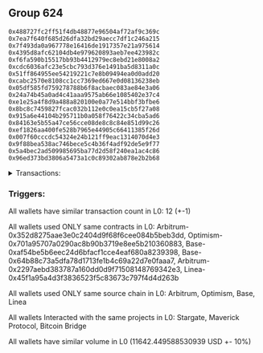 ## Group 624

```0xb3cee446af92071f187411e58a629bb33f46e6ba
0x488727fc2ff51f4db48877e96504af72af9c369c
0x7ea7f640f685d26dfa32bd29aecc7df1c246a215
0x7f493da0a967778e16416de1917357e21a975614
0x4395d8afc62104db4e979620893aeb7ee423982c
0xf6fa590b15517bb93b4412979ec8ebd21e8008a2
0xcdc6036afc23e5cbc793d376e1491ba5d8311a0c
0x51ff864955ee54219221c7e8b09494ea0d0add20
0xcabc2570e8108cc1cc7369ed667e0d08136238eb
0x05df585fd759278788b6f8acbaec083ae84e3a06
0x24a74b45a0ad4c41aaa9575ab66e1085402e37c4
0xe1e25a4f8d9a488a820100e0a77e514bbf3bfbe6
0x8bc8c7459827fcac032b112e0c0ea15cb5f27a08
0x915a6e44104b295711b0a058f76422c34cba5ad6
0x84163e5b55a47ce56cce08de8c8c84e851d99c26
0xef1826aa400fe528b7965e44905c66411385f26d
0x007f60cccdc54324e24b121ff9eac1314070d4e3
0x9f88bea538ac746bece5c4b36f4adf92de5e9f77
0x5a4bec2ad509985695ba77d2d58f240ea1ac4c86
0x96ed373bd3806a5473a1c0c89302ab878e2b2b68
```
<details>
<summary>Transactions:</summary>

Hashes: 

Wallet: 0xb3cee446af92071f187411e58a629bb33f46e6ba

       Hash: 0x7cf6aa392fc1f1ec98d07290324340e03882b8c7e4db4790d40e9d3e403f20df
         - source chain: Arbitrum
         - destination chain: Optimism
         - project: Stargate
         - contract: 0x352d8275aae3e0c2404d9f68f6cee084b5beb3dd
         - value USD: 2908.715525321
       Hash: 0xcee9d42af993541bf2b896cf609ba409a96eda8f477f0fd8dfd5af1d29caa678
         - source chain: Arbitrum
         - destination chain: Optimism
         - project: Stargate
         - contract: 0x352d8275aae3e0c2404d9f68f6cee084b5beb3dd
         - value USD: 3.7726688
       Hash: 0xa487caaa4571bdf1410fbe1b93d04c7931c7fc32ec0b9c8bf1712584624cdae9
         - source chain: Optimism
         - destination chain: Arbitrum
         - project: Stargate
         - contract: 0x701a95707a0290ac8b90b3719e8ee5b210360883
         - value USD: 2906.970297192
       Hash: 0xa3dbaf1119275a2b5acc1fbec4ec59381adc019f69cc72d69737a31776896846
         - source chain: Base
         - destination chain: Linea
         - project: Stargate
         - contract: 0xaf54be5b6eec24d6bfacf1cce4eaf680a8239398
         - value USD: 3.158415574
       Hash: 0x49ec474a0c7e22a3b1f34e335ab662c2ffdd62c46c00ec33a03bbf844179fd67
         - source chain: Base
         - destination chain: zkSync Era Mainnet
         - project: Maverick Protocol
         - contract: 0x64b88c73a5dfa78d1713fe1b4c69a22d7e0faaa7
       Hash: 0x24be149a3dd7df9d69dd59ae434d3dd3ccaeb6052c5341afae75988433d7a507
         - source chain: Arbitrum
         - destination chain: Base
         - project: Stargate
         - contract: 0x352d8275aae3e0c2404d9f68f6cee084b5beb3dd
         - value USD: 6.285996541
       Hash: 0x1da5ee131f62615c44effe83aab2178c7f3acbfcad7a373b96fe35cfa3238080
         - source chain: Arbitrum
         - destination chain: Avalanche
         - project: Bitcoin Bridge
         - contract: 0x2297aebd383787a160dd0d9f71508148769342e3
         - value USD: 0.08135237994
       Hash: 0xffcf05d2c3802ba0dbd75b9373c8bedd78d0993609e3c6541884574e790c67b0
         - source chain: Base
         - destination chain: Arbitrum
         - project: Stargate
         - contract: 0xaf54be5b6eec24d6bfacf1cce4eaf680a8239398
         - value USD: 9.414036069
       Hash: 0xe9653e0a8eeb0607f2dac880bf822a3b5e9acfb896754835269a344cd7c97a03
         - source chain: Arbitrum
         - destination chain: Base
         - project: Stargate
         - contract: 0x352d8275aae3e0c2404d9f68f6cee084b5beb3dd
         - value USD: 2891.264809087
       Hash: 0x915f8aa59d99ef94d4c1119a5cedb6a033418a12c3192e91cf0b16c90e253d71
         - source chain: Arbitrum
         - destination chain: Linea
         - project: Stargate
         - contract: 0x352d8275aae3e0c2404d9f68f6cee084b5beb3dd
         - value USD: 3.876953624
       Hash: 0xfe5a14af431cc35d745a9a96728a91f64fb49552609112ee259610e86f222d8a
         - source chain: Base
         - destination chain: Arbitrum
         - project: Stargate
         - contract: 0xaf54be5b6eec24d6bfacf1cce4eaf680a8239398
         - value USD: 2902.635553328
       Hash: 0x251ce6208029ff6227c507d96ce4701fa7c008fa9baab9cf71931ab6a17a37e3
         - source chain: Linea
         - destination chain: Base
         - project: Stargate
         - contract: 0x45f1a95a4d3f3836523f5c83673c797f4d4d263b
         - value USD: 6.273980615
Wallet: 0x488727fc2ff51f4db48877e96504af72af9c369c

       Hash:0x74552db43cf76b478098f28d416d71b8c9279a16430a014f96818cd069688239
         - source chain: Arbitrum
         - destination chain: Optimism
         - project: Stargate
         - contract: 0x352d8275aae3e0c2404d9f68f6cee084b5beb3dd
         - value USD: 2901.927361605
       Hash:0xe239870458ce05ff036f19274737425917827ab2b1c9b46a4dc68a5321dc5403
         - source chain: Arbitrum
         - destination chain: Optimism
         - project: Stargate
         - contract: 0x352d8275aae3e0c2404d9f68f6cee084b5beb3dd
         - value USD: 3.772668769
       Hash:0x454ad5feadd90b3ec24e79bc3bfaf362f8a5989bfb80c77ff63fa781a0a4831d
         - source chain: Optimism
         - destination chain: Arbitrum
         - project: Stargate
         - contract: 0x701a95707a0290ac8b90b3719e8ee5b210360883
         - value USD: 2900.186206289
       Hash:0xf7afe1af6922772f7ecd25e76661bdabca28522d0542fcd0ff35f345a101574e
         - source chain: Base
         - destination chain: zkSync Era Mainnet
         - project: Maverick Protocol
         - contract: 0x64b88c73a5dfa78d1713fe1b4c69a22d7e0faaa7
       Hash:0x478453abb799b1bc995b4c6a5ee7668b37cb24ae31c3a481b2a19a602c09219c
         - source chain: Base
         - destination chain: Linea
         - project: Stargate
         - contract: 0xaf54be5b6eec24d6bfacf1cce4eaf680a8239398
         - value USD: 3.158415574
       Hash:0x118bf89c66ce8a13be27c21001abb592c31f917457a8df98af6acb177dc30449
         - source chain: Arbitrum
         - destination chain: Base
         - project: Stargate
         - contract: 0x352d8275aae3e0c2404d9f68f6cee084b5beb3dd
         - value USD: 6.286276806
       Hash:0x4a416f4bed9d13dff08a0fbf4519a45a07891cf6547532dd80af8befb6bfb2d7
         - source chain: Arbitrum
         - destination chain: Avalanche
         - project: Bitcoin Bridge
         - contract: 0x2297aebd383787a160dd0d9f71508148769342e3
         - value USD: 0.08135237994
       Hash:0xe73fb4a9372d2a700962d6eb5295830fd6a60378182e8aff19703fbd46027bdb
         - source chain: Base
         - destination chain: Arbitrum
         - project: Stargate
         - contract: 0xaf54be5b6eec24d6bfacf1cce4eaf680a8239398
         - value USD: 9.414322254
       Hash:0x72a74a834c0848ec6a96d4a1d8ce95dd17f6e5d175bdd68f7c2e86ebdfb77a05
         - source chain: Arbitrum
         - destination chain: Base
         - project: Stargate
         - contract: 0x352d8275aae3e0c2404d9f68f6cee084b5beb3dd
         - value USD: 2857.146133156
       Hash:0xdcb2bdba7ab2fdf4614fe8107758edab5676d90eb3706724e437f8e260df8092
         - source chain: Arbitrum
         - destination chain: Linea
         - project: Stargate
         - contract: 0x352d8275aae3e0c2404d9f68f6cee084b5beb3dd
         - value USD: 3.876953624
       Hash:0xf184aeb7d77cc823aaa6b9295cd84a997f8fdfee677d165a743f0def3d1cf86d
         - source chain: Base
         - destination chain: Arbitrum
         - project: Stargate
         - contract: 0xaf54be5b6eec24d6bfacf1cce4eaf680a8239398
         - value USD: 2868.668873715
       Hash:0xa8ec58484ee5ef1e6858353636537313b6df4926057091e60f76e7d8dd1dc0f1
         - source chain: Linea
         - destination chain: Base
         - project: Stargate
         - contract: 0x45f1a95a4d3f3836523f5c83673c797f4d4d263b
         - value USD: 6.273980615
Wallet: 0x7ea7f640f685d26dfa32bd29aecc7df1c246a215

       Hash:0x806d8a1276cca794a7643e755893a71a750de5bd6b20df2251bb038ada42e723
         - source chain: Arbitrum
         - destination chain: Optimism
         - project: Stargate
         - contract: 0x352d8275aae3e0c2404d9f68f6cee084b5beb3dd
         - value USD: 2908.715525321
       Hash:0x6ee5825ccb7bf06a541f972ac98ba332c0a006ead23b656b722537913b8ee977
         - source chain: Arbitrum
         - destination chain: Optimism
         - project: Stargate
         - contract: 0x352d8275aae3e0c2404d9f68f6cee084b5beb3dd
         - value USD: 3.772668738
       Hash:0xc75d9f7cc02b0ef27d39ff68f21a3d15d5c46552dc5b7724a9985c01da5d6b6c
         - source chain: Optimism
         - destination chain: Arbitrum
         - project: Stargate
         - contract: 0x701a95707a0290ac8b90b3719e8ee5b210360883
         - value USD: 2906.970297192
       Hash:0x16463abf619f7cd04a421dd8db4c8138dc0e36fae2ce7b110e2bc6feb5b5cf76
         - source chain: Base
         - destination chain: Linea
         - project: Stargate
         - contract: 0xaf54be5b6eec24d6bfacf1cce4eaf680a8239398
         - value USD: 3.158415574
       Hash:0xc73a096ce95cd277bc259e8858bc0ea06876f1c1e96eb7e0ebf54dab1763178e
         - source chain: Base
         - destination chain: zkSync Era Mainnet
         - project: Maverick Protocol
         - contract: 0x64b88c73a5dfa78d1713fe1b4c69a22d7e0faaa7
       Hash:0x4bd8a7e9d88f4874851fa977bbe5bc7d9f133073c8195fbec2e095026e03f184
         - source chain: Arbitrum
         - destination chain: Base
         - project: Stargate
         - contract: 0x352d8275aae3e0c2404d9f68f6cee084b5beb3dd
         - value USD: 6.286137674
       Hash:0xb092b17acd6e0f3e7a2b4bc482f881484191585f15c0051553f5ea8f40abcdbd
         - source chain: Arbitrum
         - destination chain: Avalanche
         - project: Bitcoin Bridge
         - contract: 0x2297aebd383787a160dd0d9f71508148769342e3
         - value USD: 0.08135237994
       Hash:0x677bb8a08dc6583037497f227d0bd80712bb7d8ad4e493a4c24c49a4f7f6798d
         - source chain: Base
         - destination chain: Arbitrum
         - project: Stargate
         - contract: 0xaf54be5b6eec24d6bfacf1cce4eaf680a8239398
         - value USD: 9.414113119
       Hash:0x0bc59a91a143f19d6ad7b75303771af99b7d3b4749dc925ba79df4410e2183a0
         - source chain: Arbitrum
         - destination chain: Base
         - project: Stargate
         - contract: 0x352d8275aae3e0c2404d9f68f6cee084b5beb3dd
         - value USD: 2887.359390529
       Hash:0xc125f304ae620015f5e7c9bd4559979854cf7bc0b58e64e4f3a951350338ece2
         - source chain: Arbitrum
         - destination chain: Linea
         - project: Stargate
         - contract: 0x352d8275aae3e0c2404d9f68f6cee084b5beb3dd
         - value USD: 3.876953624
       Hash:0xc2d59267c7db1f8f781cc51df238ca850df3d2d901a71e6930aefc92515b5e8e
         - source chain: Base
         - destination chain: Arbitrum
         - project: Stargate
         - contract: 0xaf54be5b6eec24d6bfacf1cce4eaf680a8239398
         - value USD: 2898.861167098
       Hash:0x9ff8951fbd3f7e9b29f26f1c73b2d6f1e3f34aad085655e48d3d516fd642ad39
         - source chain: Linea
         - destination chain: Base
         - project: Stargate
         - contract: 0x45f1a95a4d3f3836523f5c83673c797f4d4d263b
         - value USD: 6.273980615
Wallet: 0x7f493da0a967778e16416de1917357e21a975614

       Hash:0x0e63f60a3c58f37b75b93466202524c3795e740ccdf3ddc52744880585b1fbdb
         - source chain: Arbitrum
         - destination chain: Optimism
         - project: Stargate
         - contract: 0x352d8275aae3e0c2404d9f68f6cee084b5beb3dd
         - value USD: 2905.226116758
       Hash:0x79cc7ad22f76ea67c7a397daca505e17397da7efb2e7c4662b4de35e5aec87ef
         - source chain: Arbitrum
         - destination chain: Optimism
         - project: Stargate
         - contract: 0x352d8275aae3e0c2404d9f68f6cee084b5beb3dd
         - value USD: 3.772520392
       Hash:0xcb48427fda78901849cead6374faf9851e9ba8ea92dd4832e4e1cd8274d55e7b
         - source chain: Optimism
         - destination chain: Arbitrum
         - project: Stargate
         - contract: 0x701a95707a0290ac8b90b3719e8ee5b210360883
         - value USD: 2903.482982019
       Hash:0x8f8171291b0b33bfda832614b4ee7dfbe7cfb79d6f85617392c4b5326e3afcb6
         - source chain: Base
         - destination chain: Linea
         - project: Stargate
         - contract: 0xaf54be5b6eec24d6bfacf1cce4eaf680a8239398
         - value USD: 3.158415574
       Hash:0xfcb5af37f43a11fbaa8e7ca2dda6595d4bd136acc89a315032e2949bf229bcef
         - source chain: Base
         - destination chain: zkSync Era Mainnet
         - project: Maverick Protocol
         - contract: 0x64b88c73a5dfa78d1713fe1b4c69a22d7e0faaa7
       Hash:0x0c3ba7d389cef6e064e1bcb01c2d48b9636f9d28063c05a7f3087705985e2694
         - source chain: Arbitrum
         - destination chain: Base
         - project: Stargate
         - contract: 0x352d8275aae3e0c2404d9f68f6cee084b5beb3dd
         - value USD: 6.294124241
       Hash:0xe2763301da9b8798a2e22d40c8f8e9b1894dba2ee7f7a4b808b6b0e6f4fe6fa4
         - source chain: Arbitrum
         - destination chain: Avalanche
         - project: Bitcoin Bridge
         - contract: 0x2297aebd383787a160dd0d9f71508148769342e3
         - value USD: 0.08135237994
       Hash:0x3fbc2932c4ec146cc3741de1a4c41a39a075b85012cfde28020849ddd101fded
         - source chain: Base
         - destination chain: Arbitrum
         - project: Stargate
         - contract: 0xaf54be5b6eec24d6bfacf1cce4eaf680a8239398
         - value USD: 9.422206336
       Hash:0x6d1dd271fda6905107e231d2d9441fd018f334101fe7135306a556bc49ff00db
         - source chain: Arbitrum
         - destination chain: Base
         - project: Stargate
         - contract: 0x352d8275aae3e0c2404d9f68f6cee084b5beb3dd
         - value USD: 2863.357495686
       Hash:0xac86725432520b86de4b5a0390168a6f3228410a1f4f7b67b23df308b37aa5e2
         - source chain: Arbitrum
         - destination chain: Linea
         - project: Stargate
         - contract: 0x352d8275aae3e0c2404d9f68f6cee084b5beb3dd
         - value USD: 3.876953624
       Hash:0x91a8a5a61a32e6a58ecdfbacf49c6e4b3fd100c4842b44a68f1330810c4bc726
         - source chain: Base
         - destination chain: Arbitrum
         - project: Stargate
         - contract: 0xaf54be5b6eec24d6bfacf1cce4eaf680a8239398
         - value USD: 2874.750011975
       Hash:0x4ef725c75689201b02a7f7852981809d20702e610d0b9ce6f6342a077f90b453
         - source chain: Linea
         - destination chain: Base
         - project: Stargate
         - contract: 0x45f1a95a4d3f3836523f5c83673c797f4d4d263b
         - value USD: 6.273980615
Wallet: 0x4395d8afc62104db4e979620893aeb7ee423982c

       Hash:0x27d6c59ca58b03e1e85e998e8a54fad36aa5ab760f0ada91a244c91eb74e8a87
         - source chain: Arbitrum
         - destination chain: Optimism
         - project: Stargate
         - contract: 0x352d8275aae3e0c2404d9f68f6cee084b5beb3dd
         - value USD: 2905.226116758
       Hash:0x0219c64ff2db24f811f000ee98151f2675453a0faefade03c3e60241d9962c1d
         - source chain: Arbitrum
         - destination chain: Optimism
         - project: Stargate
         - contract: 0x352d8275aae3e0c2404d9f68f6cee084b5beb3dd
         - value USD: 3.772520361
       Hash:0x8de6ef516ad38827af2d85f3b87ab54c9ff2463e7dad531d8f470366d5e6e2de
         - source chain: Optimism
         - destination chain: Arbitrum
         - project: Stargate
         - contract: 0x701a95707a0290ac8b90b3719e8ee5b210360883
         - value USD: 2903.482982019
       Hash:0xc1fd5bf72f72a7455a4e1831733930a101ee138ed772eb43184712f95ef9af7f
         - source chain: Base
         - destination chain: Linea
         - project: Stargate
         - contract: 0xaf54be5b6eec24d6bfacf1cce4eaf680a8239398
         - value USD: 3.158415574
       Hash:0x1199c1d5094bfb6e257a975af8a564569226195f92aed521aa8b06b499d32d8c
         - source chain: Base
         - destination chain: zkSync Era Mainnet
         - project: Maverick Protocol
         - contract: 0x64b88c73a5dfa78d1713fe1b4c69a22d7e0faaa7
       Hash:0x92ce27e41811d4b44017d6ba37d1f1f62e62338a251bb2b26db469091b682b87
         - source chain: Arbitrum
         - destination chain: Base
         - project: Stargate
         - contract: 0x352d8275aae3e0c2404d9f68f6cee084b5beb3dd
         - value USD: 6.285855407
       Hash:0x36556f775bd208214ef979083f6004a784de4eec6103b09e223a38ddf2952026
         - source chain: Arbitrum
         - destination chain: Avalanche
         - project: Bitcoin Bridge
         - contract: 0x2297aebd383787a160dd0d9f71508148769342e3
         - value USD: 0.08135237994
       Hash:0x9b8e2ad592c8940ee25ba61e2e4418545d8075c422dcc688ee81c007b3e7cd39
         - source chain: Base
         - destination chain: Arbitrum
         - project: Stargate
         - contract: 0xaf54be5b6eec24d6bfacf1cce4eaf680a8239398
         - value USD: 9.413824933
       Hash:0x5581a2a7104bd74a0a5b32d0d29ee37de0b2ee3c3a7a8e5ec1f749b50ff351f5
         - source chain: Arbitrum
         - destination chain: Base
         - project: Stargate
         - contract: 0x352d8275aae3e0c2404d9f68f6cee084b5beb3dd
         - value USD: 2894.064264056
       Hash:0x8e80be6e96d251b8bcdc539469ca45fb33559fb69967892f6742dae47bdbeb82
         - source chain: Arbitrum
         - destination chain: Linea
         - project: Stargate
         - contract: 0x352d8275aae3e0c2404d9f68f6cee084b5beb3dd
         - value USD: 3.876953624
       Hash:0x3d39997af900b5c8fc628cccb756bfd52644aa1d62dac44a21654e7557b3cf09
         - source chain: Base
         - destination chain: Arbitrum
         - project: Stargate
         - contract: 0xaf54be5b6eec24d6bfacf1cce4eaf680a8239398
         - value USD: 2905.561727
       Hash:0x489dbedbcf54e63b2221b832b511bf8df9dd86fb1f621357e0aa5a9fa254ce31
         - source chain: Linea
         - destination chain: Ethereum
         - project: Stargate
         - contract: 0x45f1a95a4d3f3836523f5c83673c797f4d4d263b
         - value USD: 6.273980615
Wallet: 0xf6fa590b15517bb93b4412979ec8ebd21e8008a2

       Hash:0xc1cf2ad14eab937c9c2e46bddae95506993db681a9f24778e15950e61255ef7c
         - source chain: Arbitrum
         - destination chain: Optimism
         - project: Stargate
         - contract: 0x352d8275aae3e0c2404d9f68f6cee084b5beb3dd
         - value USD: 2898.446095668
       Hash:0x96ce78641a0754ea6316397ad65856c33d5dd2259fc90c86b6a1deaf96090417
         - source chain: Arbitrum
         - destination chain: Optimism
         - project: Stargate
         - contract: 0x352d8275aae3e0c2404d9f68f6cee084b5beb3dd
         - value USD: 3.771343256
       Hash:0x3473488f1f8356c6c8c85dfac8aa06d5caf5caa9443bcb7ecc846c6ff09646fa
         - source chain: Optimism
         - destination chain: Arbitrum
         - project: Stargate
         - contract: 0x701a95707a0290ac8b90b3719e8ee5b210360883
         - value USD: 2896.707028743
       Hash:0x74cc1add64c2b97ae74407eb6382db7c959012926e03bd8ebc8a6e79f760fee0
         - source chain: Base
         - destination chain: Linea
         - project: Stargate
         - contract: 0xaf54be5b6eec24d6bfacf1cce4eaf680a8239398
         - value USD: 3.158415574
       Hash:0xd8b40b0f1c6ee71d14f401370632c2b7493b8328a24619d88bfe2d6e6f794576
         - source chain: Base
         - destination chain: zkSync Era Mainnet
         - project: Maverick Protocol
         - contract: 0x64b88c73a5dfa78d1713fe1b4c69a22d7e0faaa7
       Hash:0x1f050a9e3f24f8b18e4807b5bc26a7007f60e5604e488531e91c86e3bf5f3f3c
         - source chain: Arbitrum
         - destination chain: Base
         - project: Stargate
         - contract: 0x352d8275aae3e0c2404d9f68f6cee084b5beb3dd
         - value USD: 9.411526761
       Hash:0x85331ed70f49673fdab9920f2412d51034c527577b024a0a68e97715c9a3ba29
         - source chain: Arbitrum
         - destination chain: Avalanche
         - project: Bitcoin Bridge
         - contract: 0x2297aebd383787a160dd0d9f71508148769342e3
         - value USD: 0.08135237994
       Hash:0xa394b4b683f7de28fa56655f49581ff3b24f27e7b7967fa258af72ac2b0a6255
         - source chain: Base
         - destination chain: Arbitrum
         - project: Stargate
         - contract: 0xaf54be5b6eec24d6bfacf1cce4eaf680a8239398
         - value USD: 12.531116267
       Hash:0x81c069a39b1bcd69bd8d2e8fb134d90ff7bb58b1258f4395ee3b0085ad0de247
         - source chain: Arbitrum
         - destination chain: Base
         - project: Stargate
         - contract: 0x352d8275aae3e0c2404d9f68f6cee084b5beb3dd
         - value USD: 2867.231171971
       Hash:0x65086db9dd4bb42ae867a1baab750af6e1364d305b5f14ab614051ff023b83cf
         - source chain: Arbitrum
         - destination chain: Linea
         - project: Stargate
         - contract: 0x352d8275aae3e0c2404d9f68f6cee084b5beb3dd
         - value USD: 3.876953624
       Hash:0xcfaf7b899ec6ad0fbf39ae4bf3cd7ed9b8e798893b34d16a6ea9d7defea84f20
         - source chain: Base
         - destination chain: Arbitrum
         - project: Stargate
         - contract: 0xaf54be5b6eec24d6bfacf1cce4eaf680a8239398
         - value USD: 2878.673292786
       Hash:0xdecdfe849e83b776f4f526cad2e98b408302d74fc3c38054261851dd0f872128
         - source chain: Linea
         - destination chain: Base
         - project: Stargate
         - contract: 0x45f1a95a4d3f3836523f5c83673c797f4d4d263b
         - value USD: 6.31009519
Wallet: 0xcdc6036afc23e5cbc793d376e1491ba5d8311a0c

       Hash:0x95ef16c6ce346cbc4c5d6a9a850062d885ca294e590aded4d0868e9b81982900
         - source chain: Arbitrum
         - destination chain: Optimism
         - project: Stargate
         - contract: 0x352d8275aae3e0c2404d9f68f6cee084b5beb3dd
         - value USD: 2905.226116758
       Hash:0x908d0961c1d1001eb2a230869381258d4c34b1c865031f3591437fb579c3a418
         - source chain: Arbitrum
         - destination chain: Optimism
         - project: Stargate
         - contract: 0x352d8275aae3e0c2404d9f68f6cee084b5beb3dd
         - value USD: 3.771343194
       Hash:0x4e9442122e4c3409a95e148d861cdbfc391d7939e763899d0ca3460f296659f3
         - source chain: Optimism
         - destination chain: Arbitrum
         - project: Stargate
         - contract: 0x701a95707a0290ac8b90b3719e8ee5b210360883
         - value USD: 2903.482982019
       Hash:0xb4cafb300a7b522599d44b8d4a133923f7b16f0124dfad1fd94005cd13b2e9c0
         - source chain: Base
         - destination chain: Linea
         - project: Stargate
         - contract: 0xaf54be5b6eec24d6bfacf1cce4eaf680a8239398
         - value USD: 3.158415574
       Hash:0x1f9f5f414d8373166190dc5a889687847672a942f7f4ebdc70f72c394a934428
         - source chain: Base
         - destination chain: zkSync Era Mainnet
         - project: Maverick Protocol
         - contract: 0x64b88c73a5dfa78d1713fe1b4c69a22d7e0faaa7
       Hash:0x744cc6dee61fa688d075f704579d8f65ce3b79b6168c2b5758b14e8e44ef4004
         - source chain: Arbitrum
         - destination chain: Base
         - project: Stargate
         - contract: 0x352d8275aae3e0c2404d9f68f6cee084b5beb3dd
         - value USD: 9.411241491
       Hash:0xa94c6054f0a3ffffc10c82d422daa213672bff68efdb63f404ea2041c04f2614
         - source chain: Arbitrum
         - destination chain: Avalanche
         - project: Bitcoin Bridge
         - contract: 0x2297aebd383787a160dd0d9f71508148769342e3
         - value USD: 0.08135237994
       Hash:0x85b22bbba818539a4e1a33928ac98a093ada361a7375c0ebf34558f88f4eb904
         - source chain: Base
         - destination chain: Arbitrum
         - project: Stargate
         - contract: 0xaf54be5b6eec24d6bfacf1cce4eaf680a8239398
         - value USD: 12.531459488
       Hash:0xa41ee654100241636d0e9f330f1b8310a45c29a3d24aaf38547854e211cc027f
         - source chain: Arbitrum
         - destination chain: Base
         - project: Stargate
         - contract: 0x352d8275aae3e0c2404d9f68f6cee084b5beb3dd
         - value USD: 2902.962981415
       Hash:0x92a3153072fad22ef3141947a663aeb366d0413ba97ceacfd5e06708e5710f42
         - source chain: Arbitrum
         - destination chain: Linea
         - project: Stargate
         - contract: 0x352d8275aae3e0c2404d9f68f6cee084b5beb3dd
         - value USD: 3.876953624
       Hash:0xb77e7c107ab76d2e80aaddd31b472ec01d6a13a41d4a008ac0da3573d294c8e0
         - source chain: Base
         - destination chain: Arbitrum
         - project: Stargate
         - contract: 0xaf54be5b6eec24d6bfacf1cce4eaf680a8239398
         - value USD: 2914.374519845
       Hash:0x6243ac7384faf5f861023e754b022c1c5159abbc5b5511aec4af114ced00b84f
         - source chain: Linea
         - destination chain: Base
         - project: Stargate
         - contract: 0x45f1a95a4d3f3836523f5c83673c797f4d4d263b
         - value USD: 6.31009519
Wallet: 0x51ff864955ee54219221c7e8b09494ea0d0add20

       Hash:0xb41092997a21cf9799095d559b9a7b2f2f9c02a2958b1a9eaa907bfcf0530da1
         - source chain: Arbitrum
         - destination chain: Optimism
         - project: Stargate
         - contract: 0x352d8275aae3e0c2404d9f68f6cee084b5beb3dd
         - value USD: 2905.226116758
       Hash:0xe69b35cc10bb62493ce9a42a896b0e8bcfa07e7e122397191858962998e6a85c
         - source chain: Arbitrum
         - destination chain: Optimism
         - project: Stargate
         - contract: 0x352d8275aae3e0c2404d9f68f6cee084b5beb3dd
         - value USD: 3.771343225
       Hash:0x7733f8ed2de24a81a35a480aa44ffcee509afef595d5d69c5a696db544273144
         - source chain: Optimism
         - destination chain: Arbitrum
         - project: Stargate
         - contract: 0x701a95707a0290ac8b90b3719e8ee5b210360883
         - value USD: 2903.482982019
       Hash:0xb6595ddd833d83f1a0eb604fb21f3a86790e3142bcb828089e928d7184360824
         - source chain: Base
         - destination chain: Linea
         - project: Stargate
         - contract: 0xaf54be5b6eec24d6bfacf1cce4eaf680a8239398
         - value USD: 3.158415574
       Hash:0x16ec3be0d14117b1d008fb940b87116f37e95ea9c12b0a728ee8bd2eae0a0ed1
         - source chain: Base
         - destination chain: zkSync Era Mainnet
         - project: Maverick Protocol
         - contract: 0x64b88c73a5dfa78d1713fe1b4c69a22d7e0faaa7
       Hash:0x9d3037f420e025f92a2476cc3c4993c5cbe27c9f6bebcdc13791de68b9bb7f59
         - source chain: Arbitrum
         - destination chain: Base
         - project: Stargate
         - contract: 0x352d8275aae3e0c2404d9f68f6cee084b5beb3dd
         - value USD: 9.411317563
       Hash:0xbbbd085ded6c4105dc14c9d781e111966d6395578541c1aa61dd868b6545e33e
         - source chain: Arbitrum
         - destination chain: Avalanche
         - project: Bitcoin Bridge
         - contract: 0x2297aebd383787a160dd0d9f71508148769342e3
         - value USD: 0.08135237994
       Hash:0x110186e1bda3fd793a3dcbc9c0d3b4364664a0cad857f01506f54e1ee1524bd7
         - source chain: Base
         - destination chain: Arbitrum
         - project: Stargate
         - contract: 0xaf54be5b6eec24d6bfacf1cce4eaf680a8239398
         - value USD: 12.531605582
       Hash:0x487810d123df4774550959e0920dc397796fe4aa455a9beab42bb087f5d17256
         - source chain: Arbitrum
         - destination chain: Base
         - project: Stargate
         - contract: 0x352d8275aae3e0c2404d9f68f6cee084b5beb3dd
         - value USD: 2897.408333601
       Hash:0x639c38c07772ed42a58343ecb29da8cc015e307bfce08f1a7c6ace2b1dd81c6c
         - source chain: Arbitrum
         - destination chain: Linea
         - project: Stargate
         - contract: 0x352d8275aae3e0c2404d9f68f6cee084b5beb3dd
         - value USD: 3.876953624
       Hash:0x4d88625cdc45e75847841194625492ca18f0d764d6764bf136a3fece48f17357
         - source chain: Base
         - destination chain: Arbitrum
         - project: Stargate
         - contract: 0xaf54be5b6eec24d6bfacf1cce4eaf680a8239398
         - value USD: 2908.823409529
       Hash:0xa440c155ab2d795b08253432df0e9b02dc471168ef41a093e6af733b1bbcaac4
         - source chain: Linea
         - destination chain: Base
         - project: Stargate
         - contract: 0x45f1a95a4d3f3836523f5c83673c797f4d4d263b
         - value USD: 6.31009519
Wallet: 0xcabc2570e8108cc1cc7369ed667e0d08136238eb

       Hash:0xe7eaa5023bcbca5d626a9af7ffcf115bad96485fbc74bcba5e252175eb39c32b
         - source chain: Arbitrum
         - destination chain: Optimism
         - project: Stargate
         - contract: 0x352d8275aae3e0c2404d9f68f6cee084b5beb3dd
         - value USD: 2901.740893975
       Hash:0xdca2d69b2f210f493b059495de994456d2acd5dbc047e257c075f220c9c3d388
         - source chain: Arbitrum
         - destination chain: Optimism
         - project: Stargate
         - contract: 0x352d8275aae3e0c2404d9f68f6cee084b5beb3dd
         - value USD: 3.771218728
       Hash:0x5af730ad051123587ec3f653dc1f0e25608fd66496d6583620205a9f52824de3
         - source chain: Optimism
         - destination chain: Arbitrum
         - project: Stargate
         - contract: 0x701a95707a0290ac8b90b3719e8ee5b210360883
         - value USD: 2899.999850626
       Hash:0xf5961283a5fa94d906ba5cd4fa1c377aa61516911472917bbe6fc4899395e506
         - source chain: Base
         - destination chain: Linea
         - project: Stargate
         - contract: 0xaf54be5b6eec24d6bfacf1cce4eaf680a8239398
         - value USD: 3.158415574
       Hash:0x33eb5d29858c414484448f737bbccb08e18936272a58ee7b160aa0cd82b07764
         - source chain: Base
         - destination chain: zkSync Era Mainnet
         - project: Maverick Protocol
         - contract: 0x64b88c73a5dfa78d1713fe1b4c69a22d7e0faaa7
       Hash:0xbf3d573a621af500476cfb2f338a03a4d7c44b4b9b16d24a3912307ebd339d79
         - source chain: Arbitrum
         - destination chain: Base
         - project: Stargate
         - contract: 0x352d8275aae3e0c2404d9f68f6cee084b5beb3dd
         - value USD: 9.419408228
       Hash:0x08750df613556fb0cb3e4f49d2146de945e008e9791ad59cb758d6db4ea222a2
         - source chain: Arbitrum
         - destination chain: Avalanche
         - project: Bitcoin Bridge
         - contract: 0x2297aebd383787a160dd0d9f71508148769342e3
         - value USD: 0.08135237994
       Hash:0x5526b7b0d2f4c162ccc0e5a65427a43ec62ad763c73c3a7d2e50c83f7e602e90
         - source chain: Base
         - destination chain: Arbitrum
         - project: Stargate
         - contract: 0xaf54be5b6eec24d6bfacf1cce4eaf680a8239398
         - value USD: 12.539759838
       Hash:0xf71e6bd6f01da44aee60c4515f1366ebcc3319eab0e92485ae9d876929704b05
         - source chain: Arbitrum
         - destination chain: Base
         - project: Stargate
         - contract: 0x352d8275aae3e0c2404d9f68f6cee084b5beb3dd
         - value USD: 2875.074294917
       Hash:0x697f7c31b1e52c80013b72fbca164ace51d0be955a89095bdfbfc9cdb7ab483a
         - source chain: Arbitrum
         - destination chain: Linea
         - project: Stargate
         - contract: 0x352d8275aae3e0c2404d9f68f6cee084b5beb3dd
         - value USD: 3.876953624
       Hash:0xd81edbaa6fe272b275d6ed229b031c24392423f58fb80a564b37dfb47cea598d
         - source chain: Base
         - destination chain: Arbitrum
         - project: Stargate
         - contract: 0xaf54be5b6eec24d6bfacf1cce4eaf680a8239398
         - value USD: 2886.595404697
       Hash:0x1ac0fa7c4e1b9dfe46f37eca08c1c503fd73556f6af463b5a4a0af424fca5ef6
         - source chain: Linea
         - destination chain: Base
         - project: Stargate
         - contract: 0x45f1a95a4d3f3836523f5c83673c797f4d4d263b
         - value USD: 6.31009519
Wallet: 0x05df585fd759278788b6f8acbaec083ae84e3a06

       Hash:0x18c33408a659c2a2029be23c87d3b3b9682e7dc11943f3514108925d836942b5
         - source chain: Arbitrum
         - destination chain: Optimism
         - project: Stargate
         - contract: 0x352d8275aae3e0c2404d9f68f6cee084b5beb3dd
         - value USD: 2901.740893975
       Hash:0xb0ee508dbb3a6f175a45e75e11f2146d24bfaf40ac82545ace3318c5a12c5095
         - source chain: Arbitrum
         - destination chain: Optimism
         - project: Stargate
         - contract: 0x352d8275aae3e0c2404d9f68f6cee084b5beb3dd
         - value USD: 3.771218697
       Hash:0xd9438493006990776eb43aa72f3abb6b3f8cb98bee98b05833038eedf1d1a3ae
         - source chain: Optimism
         - destination chain: Arbitrum
         - project: Stargate
         - contract: 0x701a95707a0290ac8b90b3719e8ee5b210360883
         - value USD: 2899.999850626
       Hash:0xda51d3cd314bcae479c19a621db003583403231f695f5f5ef0c9ece2fe4dd709
         - source chain: Base
         - destination chain: Linea
         - project: Stargate
         - contract: 0xaf54be5b6eec24d6bfacf1cce4eaf680a8239398
         - value USD: 3.158415574
       Hash:0x8d7be2a6c948706369ad1b69f9fae38e82799fb45d0040a915a241bee563d4c4
         - source chain: Base
         - destination chain: zkSync Era Mainnet
         - project: Maverick Protocol
         - contract: 0x64b88c73a5dfa78d1713fe1b4c69a22d7e0faaa7
       Hash:0xe7f670b2c1453d4f09d6738b6c28300ae3be175f9cdc0f51c09cb90b8377e677
         - source chain: Arbitrum
         - destination chain: Base
         - project: Stargate
         - contract: 0x352d8275aae3e0c2404d9f68f6cee084b5beb3dd
         - value USD: 9.411030291
       Hash:0x9f3f7270b7bc2b3876af8996a8903e609fd31468176115dae5785362abbad1a1
         - source chain: Arbitrum
         - destination chain: Avalanche
         - project: Bitcoin Bridge
         - contract: 0x2297aebd383787a160dd0d9f71508148769342e3
         - value USD: 0.08135237994
       Hash:0x1af26b088e1a95ac54573f308d4949bf8d588769f0b1a6e9c8646e0dd2aeb221
         - source chain: Base
         - destination chain: Arbitrum
         - project: Stargate
         - contract: 0xaf54be5b6eec24d6bfacf1cce4eaf680a8239398
         - value USD: 12.531178307
       Hash:0x1526687181d3bd1bbcc538338a7dd2e0dba31a8b2e9f57e232ec912b96ecd98d
         - source chain: Arbitrum
         - destination chain: Base
         - project: Stargate
         - contract: 0x352d8275aae3e0c2404d9f68f6cee084b5beb3dd
         - value USD: 2904.105534347
       Hash:0x9e4fb15333772fb320eeb2dd715fb1ad2c856781918afc01beb0b76b19061ffd
         - source chain: Arbitrum
         - destination chain: Linea
         - project: Stargate
         - contract: 0x352d8275aae3e0c2404d9f68f6cee084b5beb3dd
         - value USD: 3.876953624
       Hash:0xcdc04c2b2ece71ab1a7b9ed4a03317d45033060ade7ad4dc838a3cda527e7bd6
         - source chain: Base
         - destination chain: Arbitrum
         - project: Stargate
         - contract: 0xaf54be5b6eec24d6bfacf1cce4eaf680a8239398
         - value USD: 2915.517304492
       Hash:0x2680219660056cf1787a06bfd9c095195df81230098f6960731ed6953e2880fa
         - source chain: Linea
         - destination chain: Base
         - project: Stargate
         - contract: 0x45f1a95a4d3f3836523f5c83673c797f4d4d263b
         - value USD: 6.31009519
Wallet: 0x24a74b45a0ad4c41aaa9575ab66e1085402e37c4

       Hash:0x640ddb63c5ca5649358afb5086b370b54270ef866845d75a94fc6a85d4e54caa
         - source chain: Arbitrum
         - destination chain: Optimism
         - project: Stargate
         - contract: 0x352d8275aae3e0c2404d9f68f6cee084b5beb3dd
         - value USD: 2901.740893975
       Hash:0x6d4bd9497a801f7a91d336467bd39f974ac686946368434daaacacd1e06208c0
         - source chain: Arbitrum
         - destination chain: Optimism
         - project: Stargate
         - contract: 0x352d8275aae3e0c2404d9f68f6cee084b5beb3dd
         - value USD: 3.770974066
       Hash:0x13057c3a0f813a82438ac783d1caf5f0128901d22c13a90b7b2d511872aacc10
         - source chain: Optimism
         - destination chain: Arbitrum
         - project: Stargate
         - contract: 0x701a95707a0290ac8b90b3719e8ee5b210360883
         - value USD: 2899.999850626
       Hash:0xbc705a1d82463c72c511dd1fcf13192eda0de613ef0314f2689cfe25629c78b6
         - source chain: Base
         - destination chain: Linea
         - project: Stargate
         - contract: 0xaf54be5b6eec24d6bfacf1cce4eaf680a8239398
         - value USD: 3.158415574
       Hash:0x05594ca436924dfed0852819b813b47fbc0b37005ef72f0f37b34ce378a66a5e
         - source chain: Base
         - destination chain: zkSync Era Mainnet
         - project: Maverick Protocol
         - contract: 0x64b88c73a5dfa78d1713fe1b4c69a22d7e0faaa7
       Hash:0x384282a2f8f57de4217ee271933603281634c4a062d7cdfe7fd80b209f2952de
         - source chain: Arbitrum
         - destination chain: Base
         - project: Stargate
         - contract: 0x352d8275aae3e0c2404d9f68f6cee084b5beb3dd
         - value USD: 12.527738153
       Hash:0x425ceec6c95c0514d87e8bce68b70aad8e09349673cd326039c9a6dcf4e54877
         - source chain: Arbitrum
         - destination chain: Avalanche
         - project: Bitcoin Bridge
         - contract: 0x2297aebd383787a160dd0d9f71508148769342e3
         - value USD: 0.08135237994
       Hash:0x777cdcd30dcf918af7465dc1ee4a1c52295d8b92d4fa66f4673b2346c36be11d
         - source chain: Base
         - destination chain: Arbitrum
         - project: Stargate
         - contract: 0xaf54be5b6eec24d6bfacf1cce4eaf680a8239398
         - value USD: 15.644441044
       Hash:0x02d020d7b69d3f54763d65da8cbee0e609624f7f605796742ac091b0dcce3a06
         - source chain: Arbitrum
         - destination chain: Base
         - project: Stargate
         - contract: 0x352d8275aae3e0c2404d9f68f6cee084b5beb3dd
         - value USD: 2914.664908701
       Hash:0x0b9651062c37cd465c21e66685184a2e91f1cb88d080f49db8fcc37627eca2ba
         - source chain: Arbitrum
         - destination chain: Linea
         - project: Stargate
         - contract: 0x352d8275aae3e0c2404d9f68f6cee084b5beb3dd
         - value USD: 3.876953624
       Hash:0x8b87440b461f6204faf671e2c082751606a69e16d0e61bc2f834ae1940ad51f5
         - source chain: Base
         - destination chain: Arbitrum
         - project: Stargate
         - contract: 0xaf54be5b6eec24d6bfacf1cce4eaf680a8239398
         - value USD: 2926.178525209
       Hash:0x23df17232eefa01921afb3af3bc4e986f4eb396362b45eb5ff1303775c6ce83e
         - source chain: Linea
         - destination chain: Base
         - project: Stargate
         - contract: 0x45f1a95a4d3f3836523f5c83673c797f4d4d263b
         - value USD: 6.31009519
Wallet: 0xe1e25a4f8d9a488a820100e0a77e514bbf3bfbe6

       Hash:0x1e6106b51e1bf2435ff5bc75b51e02eb1f8f39b9f2cb5dddcbb8b10b6d08e54b
         - source chain: Arbitrum
         - destination chain: Optimism
         - project: Stargate
         - contract: 0x352d8275aae3e0c2404d9f68f6cee084b5beb3dd
         - value USD: 2894.969005514
       Hash:0xf23298a36c8c09844667de5635113e767b0bf8d3334d369df5fe6a32673549fd
         - source chain: Arbitrum
         - destination chain: Optimism
         - project: Stargate
         - contract: 0x352d8275aae3e0c2404d9f68f6cee084b5beb3dd
         - value USD: 3.770974035
       Hash:0xbe1eb07a66af7840eb1db134c9ba5b4fa87754a08194d1da8fe824fb50cdf95e
         - source chain: Optimism
         - destination chain: Arbitrum
         - project: Stargate
         - contract: 0x701a95707a0290ac8b90b3719e8ee5b210360883
         - value USD: 2893.23202498
       Hash:0x18cafaa0266d8d2895077573c0f35a87fdfba926952490c3f406918353b97f01
         - source chain: Base
         - destination chain: Linea
         - project: Stargate
         - contract: 0xaf54be5b6eec24d6bfacf1cce4eaf680a8239398
         - value USD: 3.158415574
       Hash:0x778efe0db481ec80392748bde3a640cd4d25f1744d464cab8751d545ce3fc455
         - source chain: Base
         - destination chain: zkSync Era Mainnet
         - project: Maverick Protocol
         - contract: 0x64b88c73a5dfa78d1713fe1b4c69a22d7e0faaa7
       Hash:0xbf206d69e3cb60a5aa21771c8fcfdb7c324fd73f6b61b5f0e64888c1751efe30
         - source chain: Arbitrum
         - destination chain: Base
         - project: Stargate
         - contract: 0x352d8275aae3e0c2404d9f68f6cee084b5beb3dd
         - value USD: 12.527394827
       Hash:0x32e40b2192f6980e2138bc902482eda479b82493f52f43fc3d53ffcab7dd8f28
         - source chain: Arbitrum
         - destination chain: Avalanche
         - project: Bitcoin Bridge
         - contract: 0x2297aebd383787a160dd0d9f71508148769342e3
         - value USD: 0.08135237994
       Hash:0x65719311c537e3e7c013dc7cd72c6ed3aa4dd8ddb92b0bb488373f46b013a6dd
         - source chain: Base
         - destination chain: Arbitrum
         - project: Stargate
         - contract: 0xaf54be5b6eec24d6bfacf1cce4eaf680a8239398
         - value USD: 15.655301044
       Hash:0xbb2f775f065d667276f901d30b10463fa70324d61aa043058c874e44ac91210f
         - source chain: Arbitrum
         - destination chain: Base
         - project: Stargate
         - contract: 0x352d8275aae3e0c2404d9f68f6cee084b5beb3dd
         - value USD: 2878.959735667
       Hash:0x0e09835edd2b2321f35e3112b0be80fb41815d6ec9076316cd3f055532ba49d8
         - source chain: Arbitrum
         - destination chain: Linea
         - project: Stargate
         - contract: 0x352d8275aae3e0c2404d9f68f6cee084b5beb3dd
         - value USD: 3.876953624
       Hash:0x2dadb23990d7c69384e94a463806a41d43a45a4ae3b342683a8c889baea85ba2
         - source chain: Base
         - destination chain: Arbitrum
         - project: Stargate
         - contract: 0xaf54be5b6eec24d6bfacf1cce4eaf680a8239398
         - value USD: 2890.492128662
       Hash:0x1f7231cb2bea469dee46ef9c32fbece3dbd15f268b66b57f2a53bd5ebdd75e0f
         - source chain: Linea
         - destination chain: Base
         - project: Stargate
         - contract: 0x45f1a95a4d3f3836523f5c83673c797f4d4d263b
         - value USD: 6.31009519
Wallet: 0x8bc8c7459827fcac032b112e0c0ea15cb5f27a08

       Hash:0x19fd1962aec90704e21b3ee1c62f581ab64be5f279bf23747951e5142a793dd6
         - source chain: Arbitrum
         - destination chain: Optimism
         - project: Stargate
         - contract: 0x352d8275aae3e0c2404d9f68f6cee084b5beb3dd
         - value USD: 2901.740893975
       Hash:0xf2d60e9c18099d520afb1a45ea82c7ec7a54c0d96c532a92602a44b991456481
         - source chain: Arbitrum
         - destination chain: Optimism
         - project: Stargate
         - contract: 0x352d8275aae3e0c2404d9f68f6cee084b5beb3dd
         - value USD: 3.770974004
       Hash:0x37e1e5a42f5b0e5539adae53c4e974bec3cb0edfa861e01bfd042d5d91346d40
         - source chain: Optimism
         - destination chain: Arbitrum
         - project: Stargate
         - contract: 0x701a95707a0290ac8b90b3719e8ee5b210360883
         - value USD: 2899.999850626
       Hash:0xd40c804a76eade6a0aa17ecd676f70ca967acdd6505cb12c8152f9337780c72d
         - source chain: Base
         - destination chain: Linea
         - project: Stargate
         - contract: 0xaf54be5b6eec24d6bfacf1cce4eaf680a8239398
         - value USD: 3.158415574
       Hash:0x63f46ed7a4b8b4b3dea3ce6b2ac41fbc8247bcab6e4414e8c71b4674feefe7ac
         - source chain: Base
         - destination chain: zkSync Era Mainnet
         - project: Maverick Protocol
         - contract: 0x64b88c73a5dfa78d1713fe1b4c69a22d7e0faaa7
       Hash:0xfcf242cebeaf9870756751d5e423b93948e5d086ca9023a782162349b757ad9a
         - source chain: Arbitrum
         - destination chain: Base
         - project: Stargate
         - contract: 0x352d8275aae3e0c2404d9f68f6cee084b5beb3dd
         - value USD: 12.527884291
       Hash:0x5e4896590e1d82fd42ec395a19a29c70c197e617d2530dea2ffdc49f63c672a1
         - source chain: Arbitrum
         - destination chain: Avalanche
         - project: Bitcoin Bridge
         - contract: 0x2297aebd383787a160dd0d9f71508148769342e3
         - value USD: 0.08135237994
       Hash:0x10804d5d1d9967297111e2d63fb97771e14cb1b13e13415130536ec5af4c615c
         - source chain: Base
         - destination chain: Arbitrum
         - project: Stargate
         - contract: 0xaf54be5b6eec24d6bfacf1cce4eaf680a8239398
         - value USD: 15.647521029
       Hash:0xaea3a65b51c7c453db845bdd788c6b945dee3c406b185f520a4a1bfe557fdd04
         - source chain: Arbitrum
         - destination chain: Base
         - project: Stargate
         - contract: 0x352d8275aae3e0c2404d9f68f6cee084b5beb3dd
         - value USD: 2909.114655325
       Hash:0x99d8fe7a0dcf65652d4f3c884dd768280585a6e2564da20f417da9bca94bc32b
         - source chain: Arbitrum
         - destination chain: Linea
         - project: Stargate
         - contract: 0x352d8275aae3e0c2404d9f68f6cee084b5beb3dd
         - value USD: 3.876953624
       Hash:0xf1f5f3db5328dbce1ca075e0c6ea9c7bfeb5f3efa9ff20a64709e3c193e3e3ec
         - source chain: Base
         - destination chain: Arbitrum
         - project: Stargate
         - contract: 0xaf54be5b6eec24d6bfacf1cce4eaf680a8239398
         - value USD: 2920.628818617
       Hash:0x6de7ecac98fedfc68238522e180ffda3afd4f05cb1b571b44f69c3d3d80177ce
         - source chain: Linea
         - destination chain: Base
         - project: Stargate
         - contract: 0x45f1a95a4d3f3836523f5c83673c797f4d4d263b
         - value USD: 6.31009519
Wallet: 0x915a6e44104b295711b0a058f76422c34cba5ad6

       Hash:0xcce0fd0be40e543fa329fb874a9d2ec6859b527194774faaa8bd5d189b067720
         - source chain: Arbitrum
         - destination chain: Optimism
         - project: Stargate
         - contract: 0x352d8275aae3e0c2404d9f68f6cee084b5beb3dd
         - value USD: 2898.259851973
       Hash:0xbacdd211871b524735a405cb3c4b1c29296f0360d9ed8ebbab06c5aedc2a387a
         - source chain: Arbitrum
         - destination chain: Optimism
         - project: Stargate
         - contract: 0x352d8275aae3e0c2404d9f68f6cee084b5beb3dd
         - value USD: 3.770916149
       Hash:0xf436ce2bd2bad169a7466790420bb427579bf74fa78d560606f370c9f4662ead
         - source chain: Optimism
         - destination chain: Arbitrum
         - project: Stargate
         - contract: 0x701a95707a0290ac8b90b3719e8ee5b210360883
         - value USD: 2896.520897015
       Hash:0xde04710410e947ec1d35c56b1b1a01981523cd07ec5b9d594d5bdd813f6c0033
         - source chain: Base
         - destination chain: Linea
         - project: Stargate
         - contract: 0xaf54be5b6eec24d6bfacf1cce4eaf680a8239398
         - value USD: 3.158415574
       Hash:0x658a4a413491d2d311306a90001562323c682118a289b2440af26693adbc6ba0
         - source chain: Base
         - destination chain: zkSync Era Mainnet
         - project: Maverick Protocol
         - contract: 0x64b88c73a5dfa78d1713fe1b4c69a22d7e0faaa7
       Hash:0x5f8b5bd77255ff856a659696f1e831cda9e2dc4ab3cea3908b5e5a8b4a489d72
         - source chain: Arbitrum
         - destination chain: Base
         - project: Stargate
         - contract: 0x352d8275aae3e0c2404d9f68f6cee084b5beb3dd
         - value USD: 12.536036014
       Hash:0x8f36bfc50a77c579be975898b98e4c488063556585cb60cd4a5417e31f66b505
         - source chain: Arbitrum
         - destination chain: Avalanche
         - project: Bitcoin Bridge
         - contract: 0x2297aebd383787a160dd0d9f71508148769342e3
         - value USD: 0.08135237994
       Hash:0x709adfe2043b932cd9d015f29dccdc4391f7347809981a525c2ed12b528658dd
         - source chain: Base
         - destination chain: Arbitrum
         - project: Stargate
         - contract: 0xaf54be5b6eec24d6bfacf1cce4eaf680a8239398
         - value USD: 15.664004654
       Hash:0xb1cf2dd52de9a10b71d805e0c5af782f594d85b685733de43f843d202a7ccd57
         - source chain: Arbitrum
         - destination chain: Base
         - project: Stargate
         - contract: 0x352d8275aae3e0c2404d9f68f6cee084b5beb3dd
         - value USD: 2885.148717337
       Hash:0xd1ec0e7832c3215bc40e79dd48a7a25bcba8f0c73aa2ec938376d4a943d50f7a
         - source chain: Arbitrum
         - destination chain: Linea
         - project: Stargate
         - contract: 0x352d8275aae3e0c2404d9f68f6cee084b5beb3dd
         - value USD: 3.876953624
       Hash:0x47b6f8c658432ab73f433929e68f455c73689b7a36f87b9aae4ec7a1d2a3e036
         - source chain: Base
         - destination chain: Arbitrum
         - project: Stargate
         - contract: 0xaf54be5b6eec24d6bfacf1cce4eaf680a8239398
         - value USD: 2903.421953105
       Hash:0x9bd307f5a5555b49936d1ae0b5ad5cc17544cd65ad52705f73446bbdb0d2f59f
         - source chain: Linea
         - destination chain: Base
         - project: Stargate
         - contract: 0x45f1a95a4d3f3836523f5c83673c797f4d4d263b
         - value USD: 6.31009519
Wallet: 0x84163e5b55a47ce56cce08de8c8c84e851d99c26

       Hash:0x26ae6a326dbcc5a9b9c2ceae17b0ceb9244605bcbf9bf27a584cfd3dd5a66118
         - source chain: Arbitrum
         - destination chain: Optimism
         - project: Stargate
         - contract: 0x352d8275aae3e0c2404d9f68f6cee084b5beb3dd
         - value USD: 2898.259851973
       Hash:0xfec071fb5eaf26d0df897247b8726bd0bb0601283973e0433db0169b6e335334
         - source chain: Arbitrum
         - destination chain: Optimism
         - project: Stargate
         - contract: 0x352d8275aae3e0c2404d9f68f6cee084b5beb3dd
         - value USD: 3.770916119
       Hash:0x5cc419a3814066ff3c6501a5771f2ade8755ab206756cdf6e82c388c41527069
         - source chain: Optimism
         - destination chain: Arbitrum
         - project: Stargate
         - contract: 0x701a95707a0290ac8b90b3719e8ee5b210360883
         - value USD: 2896.520897015
       Hash:0x29e64a3508b484c78f706f07a821fbed6d0efd2ff85f305a62a86e98f9ba61d1
         - source chain: Base
         - destination chain: Linea
         - project: Stargate
         - contract: 0xaf54be5b6eec24d6bfacf1cce4eaf680a8239398
         - value USD: 3.158415574
       Hash:0x1c301ca81fbb2b0f94a838c48d5fe6816fe2ff6b6f43db5926530043bd0f67b6
         - source chain: Base
         - destination chain: zkSync Era Mainnet
         - project: Maverick Protocol
         - contract: 0x64b88c73a5dfa78d1713fe1b4c69a22d7e0faaa7
       Hash:0x209ec374e82c231f9df5fded39bc282f0d8c38b625ee5de93438e31a0f992050
         - source chain: Arbitrum
         - destination chain: Base
         - project: Stargate
         - contract: 0x352d8275aae3e0c2404d9f68f6cee084b5beb3dd
         - value USD: 12.527456886
       Hash:0xc1fac4672f2e98d1d236effe3037ac4e8c49f157423c9e64f16aeaec04fe5532
         - source chain: Arbitrum
         - destination chain: Avalanche
         - project: Bitcoin Bridge
         - contract: 0x2297aebd383787a160dd0d9f71508148769342e3
         - value USD: 0.08135237994
       Hash:0x0c660d10635954e11c563ce7e5f1217d609dad046f36506b435267379cbf9f10
         - source chain: Base
         - destination chain: Arbitrum
         - project: Stargate
         - contract: 0xaf54be5b6eec24d6bfacf1cce4eaf680a8239398
         - value USD: 15.647023709
       Hash:0x8886e2f25fb42b3d887ea501af3da9bc1c5cd16d423cd22987fb57d290d0410d
         - source chain: Arbitrum
         - destination chain: Base
         - project: Stargate
         - contract: 0x352d8275aae3e0c2404d9f68f6cee084b5beb3dd
         - value USD: 2915.807412672
       Hash:0x3d03c571b3ec3301c62ad13a3f0e080d8035ba72df1e26cba677ce394ee242f8
         - source chain: Arbitrum
         - destination chain: Linea
         - project: Stargate
         - contract: 0x352d8275aae3e0c2404d9f68f6cee084b5beb3dd
         - value USD: 3.876953624
       Hash:0x70763c080bddfe8e62860b38ca946119874fd1eff6d209119a75e64a2e2b80cb
         - source chain: Base
         - destination chain: Arbitrum
         - project: Stargate
         - contract: 0xaf54be5b6eec24d6bfacf1cce4eaf680a8239398
         - value USD: 2927.288776445
       Hash:0x7042e06d29c13b28b01904550983cffb989d1d1190b953477bc04fa1d7e40ce9
         - source chain: Linea
         - destination chain: Base
         - project: Stargate
         - contract: 0x45f1a95a4d3f3836523f5c83673c797f4d4d263b
         - value USD: 6.31009519
Wallet: 0xef1826aa400fe528b7965e44905c66411385f26d

       Hash:0xa3b5e49ed4bd5354470df518e097011161ff40cca8541b07b6a8926ea93532ee
         - source chain: Arbitrum
         - destination chain: Optimism
         - project: Stargate
         - contract: 0x352d8275aae3e0c2404d9f68f6cee084b5beb3dd
         - value USD: 2898.259851973
       Hash:0x5601047011bea8f4170f41e0483cde334250397e1a5a64da893175a35fa41b27
         - source chain: Arbitrum
         - destination chain: Optimism
         - project: Stargate
         - contract: 0x352d8275aae3e0c2404d9f68f6cee084b5beb3dd
         - value USD: 3.771711621
       Hash:0xe269b8d9020b7588a0f3b6609dfbc7f023388e8326625195e1fc897a83d7beb7
         - source chain: Optimism
         - destination chain: Arbitrum
         - project: Stargate
         - contract: 0x701a95707a0290ac8b90b3719e8ee5b210360883
         - value USD: 2896.520897015
       Hash:0xe4cb1d0428f2a664c508f3550b0a97bcc0d028e87ed9eaa34d589ad73ba32b3c
         - source chain: Base
         - destination chain: Linea
         - project: Stargate
         - contract: 0xaf54be5b6eec24d6bfacf1cce4eaf680a8239398
         - value USD: 3.158415574
       Hash:0x9fd5c8da68771583377c6d8f1ab55d2ee49a5cad91c79f9d2bc0d7a27dd8c9b9
         - source chain: Base
         - destination chain: zkSync Era Mainnet
         - project: Maverick Protocol
         - contract: 0x64b88c73a5dfa78d1713fe1b4c69a22d7e0faaa7
       Hash:0xaca8df6ba9c79c018dcb57032147cc33615f89180d0f8c37a7967941950352fa
         - source chain: Arbitrum
         - destination chain: Base
         - project: Stargate
         - contract: 0x352d8275aae3e0c2404d9f68f6cee084b5beb3dd
         - value USD: 15.639794608
       Hash:0x1859cbf1b22bed56d73c24d4dc78d3f4f05383b0db89248b1e76a16e6ec74aa7
         - source chain: Arbitrum
         - destination chain: Avalanche
         - project: Bitcoin Bridge
         - contract: 0x2297aebd383787a160dd0d9f71508148769342e3
         - value USD: 0.08135237994
       Hash:0x877135f4c15de314ed71641300e4929136f4d8b15667a3ad5cc6438fc984cb13
         - source chain: Base
         - destination chain: Arbitrum
         - project: Stargate
         - contract: 0xaf54be5b6eec24d6bfacf1cce4eaf680a8239398
         - value USD: 18.751297652
       Hash:0x01c46d643bfd6b295868bb39b79c241afd8439c16276802645e169d2bfdec6ca
         - source chain: Arbitrum
         - destination chain: Base
         - project: Stargate
         - contract: 0x352d8275aae3e0c2404d9f68f6cee084b5beb3dd
         - value USD: 2924.712001272
       Hash:0xd163fc8ddcfb93fed6d657ad64a0866fe58d50fdda7eba551d3574a7c1a10886
         - source chain: Arbitrum
         - destination chain: Linea
         - project: Stargate
         - contract: 0x352d8275aae3e0c2404d9f68f6cee084b5beb3dd
         - value USD: 3.876953624
       Hash:0x770a9fad5eaefdbe62c477fb5b9a1bb48af69144b2167a9a04297149d997e374
         - source chain: Base
         - destination chain: Arbitrum
         - project: Stargate
         - contract: 0xaf54be5b6eec24d6bfacf1cce4eaf680a8239398
         - value USD: 2936.198328289
       Hash:0xb2c691868d32de82538bfd9b26c496f1456161c5e087204d583985351c305719
         - source chain: Linea
         - destination chain: Base
         - project: Stargate
         - contract: 0x45f1a95a4d3f3836523f5c83673c797f4d4d263b
         - value USD: 6.31009519
Wallet: 0x007f60cccdc54324e24b121ff9eac1314070d4e3

       Hash:0xb3e25ffcd48ee54ccd47863c042be4e7ccc6ec48f8b5342fdc329e75d2453c99
         - source chain: Arbitrum
         - destination chain: Optimism
         - project: Stargate
         - contract: 0x352d8275aae3e0c2404d9f68f6cee084b5beb3dd
         - value USD: 2898.259851973
       Hash:0x2c0d76d52b00ec8ba4ede0556b997fa8978fb632a132f41ae19d3c63fda4c555
         - source chain: Arbitrum
         - destination chain: Optimism
         - project: Stargate
         - contract: 0x352d8275aae3e0c2404d9f68f6cee084b5beb3dd
         - value USD: 3.77171001
       Hash:0xf7f26ea3eaf5150f1a512a85469278e19e0e21a3f2ea5907ba639fea95217f3b
         - source chain: Optimism
         - destination chain: Arbitrum
         - project: Stargate
         - contract: 0x701a95707a0290ac8b90b3719e8ee5b210360883
         - value USD: 2896.520897015
       Hash:0x119e0ee0cf19456603e3922a6573eff64830ea684c514358a1dc08bccc62e961
         - source chain: Base
         - destination chain: Linea
         - project: Stargate
         - contract: 0xaf54be5b6eec24d6bfacf1cce4eaf680a8239398
         - value USD: 3.158415574
       Hash:0xf49896dd56525815b5e3bf0deed4d095e7d9d73cc48541e5bb599bcf2c738d4b
         - source chain: Base
         - destination chain: zkSync Era Mainnet
         - project: Maverick Protocol
         - contract: 0x64b88c73a5dfa78d1713fe1b4c69a22d7e0faaa7
       Hash:0x4ab7f33af36d20b212363f23f6d717cf7a8209308b59d8c53007d85f1a44195d
         - source chain: Arbitrum
         - destination chain: Base
         - project: Stargate
         - contract: 0x352d8275aae3e0c2404d9f68f6cee084b5beb3dd
         - value USD: 15.642874526
       Hash:0xf0ea6def44849acd629c37daf5d653b18b2a3b4bb891a2c07df407cba17e03e0
         - source chain: Arbitrum
         - destination chain: Avalanche
         - project: Bitcoin Bridge
         - contract: 0x2297aebd383787a160dd0d9f71508148769342e3
         - value USD: 0.08135237994
       Hash:0xc93090caac17b4395c2598a22934b572e8d5604dacd1245a93c589e0e05d3200
         - source chain: Base
         - destination chain: Arbitrum
         - project: Stargate
         - contract: 0xaf54be5b6eec24d6bfacf1cce4eaf680a8239398
         - value USD: 18.75444468
       Hash:0xcaeabb44ccf6a684d8e844940bafce82787b86d347e9498b1d93860f7c648684
         - source chain: Arbitrum
         - destination chain: Base
         - project: Stargate
         - contract: 0x352d8275aae3e0c2404d9f68f6cee084b5beb3dd
         - value USD: 2919.165075199
       Hash:0x892e4ce9247e6cf21878b420e2ccae324ebaffaaa34617e5f04515d2c9476bbc
         - source chain: Arbitrum
         - destination chain: Linea
         - project: Stargate
         - contract: 0x352d8275aae3e0c2404d9f68f6cee084b5beb3dd
         - value USD: 3.876953624
       Hash:0x49de8eb8361c227d22b8b815a6cf54014109c7074be913230c47e4a42251498b
         - source chain: Base
         - destination chain: Arbitrum
         - project: Stargate
         - contract: 0xaf54be5b6eec24d6bfacf1cce4eaf680a8239398
         - value USD: 2930.65520371
       Hash:0x96baa2f04b65be32e02bb0443c60d5b5448a15fb5c56e2f097ddf3954aa6821f
         - source chain: Linea
         - destination chain: Base
         - project: Stargate
         - contract: 0x45f1a95a4d3f3836523f5c83673c797f4d4d263b
         - value USD: 6.309902536
Wallet: 0x9f88bea538ac746bece5c4b36f4adf92de5e9f77

       Hash:0x89dec4ac667731e4ba7d64f1134b60a4f04bbe0d6c3302d8ac239068931d1e44
         - source chain: Arbitrum
         - destination chain: Optimism
         - project: Stargate
         - contract: 0x352d8275aae3e0c2404d9f68f6cee084b5beb3dd
         - value USD: 2891.496087143
       Hash:0x90c8b09982023e91bcef4e4804ab35928d4543e1853b1731e9261712f1b272ef
         - source chain: Arbitrum
         - destination chain: Optimism
         - project: Stargate
         - contract: 0x352d8275aae3e0c2404d9f68f6cee084b5beb3dd
         - value USD: 3.771716253
       Hash:0xa039463fe944f10776a7cbc8f768ab24edab0a9e81c184c540d32cf5799bea6c
         - source chain: Optimism
         - destination chain: Arbitrum
         - project: Stargate
         - contract: 0x701a95707a0290ac8b90b3719e8ee5b210360883
         - value USD: 2889.761191002
       Hash:0xed261899869a3089000dfcb39a2ec3a23ec0fcc8ead048bebc86c77640c7f556
         - source chain: Base
         - destination chain: Linea
         - project: Stargate
         - contract: 0xaf54be5b6eec24d6bfacf1cce4eaf680a8239398
         - value USD: 3.158415574
       Hash:0x950bbaaf8905436ee92ef8e05bcf2f31682282b11d552abff792cd05c898a0f5
         - source chain: Base
         - destination chain: zkSync Era Mainnet
         - project: Maverick Protocol
         - contract: 0x64b88c73a5dfa78d1713fe1b4c69a22d7e0faaa7
       Hash:0xfe56961d73d50f0e5351c4addb768447a478d5bedab003718cbb931dd33b963b
         - source chain: Arbitrum
         - destination chain: Base
         - project: Stargate
         - contract: 0x352d8275aae3e0c2404d9f68f6cee084b5beb3dd
         - value USD: 15.650651894
       Hash:0x9e45645e3b7973df335e28eb4fff8a31bc3234a4e8c5460884cade83c5edbe22
         - source chain: Arbitrum
         - destination chain: Avalanche
         - project: Bitcoin Bridge
         - contract: 0x2297aebd383787a160dd0d9f71508148769342e3
         - value USD: 0.08135237994
       Hash:0x4b901dbf67633dfde12a8e71237435ffbd788847a5244f0ac5abe8e4ebd51702
         - source chain: Base
         - destination chain: Arbitrum
         - project: Stargate
         - contract: 0xaf54be5b6eec24d6bfacf1cce4eaf680a8239398
         - value USD: 18.761896484
       Hash:0x83b012856c821caf6b153e0eb0104a29540c5c7e035d82eb972d4b137b1bea30
         - source chain: Arbitrum
         - destination chain: Base
         - project: Stargate
         - contract: 0x352d8275aae3e0c2404d9f68f6cee084b5beb3dd
         - value USD: 2889.043488524
       Hash:0xff3d6bdcfb1060343f53939226752da2f5c1bc68fb7d83e34bfcdd5aec12931c
         - source chain: Arbitrum
         - destination chain: Linea
         - project: Stargate
         - contract: 0x352d8275aae3e0c2404d9f68f6cee084b5beb3dd
         - value USD: 3.876953624
       Hash:0xc22b45ddd18b8904fccb0f8101b8ad0749650fce4bc0599c1471281ddd87d30c
         - source chain: Base
         - destination chain: Arbitrum
         - project: Stargate
         - contract: 0xaf54be5b6eec24d6bfacf1cce4eaf680a8239398
         - value USD: 2900.555041535
       Hash:0x4e3f73d20d3aaae8057ee65df4e1f98a2a2ee1350085b1a318709fa203463f0b
         - source chain: Linea
         - destination chain: Base
         - project: Stargate
         - contract: 0x45f1a95a4d3f3836523f5c83673c797f4d4d263b
         - value USD: 6.309902536
Wallet: 0x5a4bec2ad509985695ba77d2d58f240ea1ac4c86

       Hash:0x36a5d34deed11545d687104b6d9cc1411668d6335a4df93ca801f3699031d814
         - source chain: Arbitrum
         - destination chain: Optimism
         - project: Stargate
         - contract: 0x352d8275aae3e0c2404d9f68f6cee084b5beb3dd
         - value USD: 2894.782985753
       Hash:0x54b0870e41d9e0530f6bb9a0b2215417fed5b9b4730204685244c3883678c213
         - source chain: Arbitrum
         - destination chain: Optimism
         - project: Stargate
         - contract: 0x352d8275aae3e0c2404d9f68f6cee084b5beb3dd
         - value USD: 3.771656254
       Hash:0xd412d3f108dce31f969248577886212fffe64223ffb9022e42b545192bd7491e
         - source chain: Optimism
         - destination chain: Arbitrum
         - project: Stargate
         - contract: 0x701a95707a0290ac8b90b3719e8ee5b210360883
         - value USD: 2893.046117187
       Hash:0x97d3d3388d0fae47cdf8c6311d58b2f1f87bbb6b9f62a69dfbeb342d4c4e5fed
         - source chain: Base
         - destination chain: Linea
         - project: Stargate
         - contract: 0xaf54be5b6eec24d6bfacf1cce4eaf680a8239398
         - value USD: 3.158415574
       Hash:0x38d2526dd1d120c648d9724eca0331c4a6660ef56e275cf6bed6c93ec7473695
         - source chain: Base
         - destination chain: zkSync Era Mainnet
         - project: Maverick Protocol
         - contract: 0x64b88c73a5dfa78d1713fe1b4c69a22d7e0faaa7
       Hash:0x5e26a965c4fe1d962f62de9bf2d07e75f97eb41452f894fe3573bcf3fb51b43b
         - source chain: Arbitrum
         - destination chain: Base
         - project: Stargate
         - contract: 0x352d8275aae3e0c2404d9f68f6cee084b5beb3dd
         - value USD: 15.659353138
       Hash:0x7577f563f158d10cf67956b10a12480a089154bc021bd4f1927968eac42a41ad
         - source chain: Arbitrum
         - destination chain: Avalanche
         - project: Bitcoin Bridge
         - contract: 0x2297aebd383787a160dd0d9f71508148769342e3
         - value USD: 0.08135237994
       Hash:0xbf3e379307db1eabdcea4681dc335fcfead1f1ca4effd652b42ae678176f5870
         - source chain: Base
         - destination chain: Arbitrum
         - project: Stargate
         - contract: 0xaf54be5b6eec24d6bfacf1cce4eaf680a8239398
         - value USD: 18.770977337
       Hash:0x1d15ea6223ac7f6d889ab3ed020cac2dc918b91a2bf23eaccb087d11cb458c7e
         - source chain: Arbitrum
         - destination chain: Base
         - project: Stargate
         - contract: 0x352d8275aae3e0c2404d9f68f6cee084b5beb3dd
         - value USD: 2901.96683282
       Hash:0x49d4716f0cb767b8e6f4adeedf1f4d9009a74326579c7b4c9d37909934da2442
         - source chain: Arbitrum
         - destination chain: Linea
         - project: Stargate
         - contract: 0x352d8275aae3e0c2404d9f68f6cee084b5beb3dd
         - value USD: 3.876953624
       Hash:0x1656b2ba95fe1a3007ceb518761ca500ad182d178bbc3557fded2f6bed51b8fd
         - source chain: Base
         - destination chain: Arbitrum
         - project: Stargate
         - contract: 0xaf54be5b6eec24d6bfacf1cce4eaf680a8239398
         - value USD: 2913.469725747
       Hash:0x67cfe83d713193709dcf1f5f9a35eaa2a09f2a3a1fbb8a0d83a03a5066a5a72a
         - source chain: Linea
         - destination chain: Base
         - project: Stargate
         - contract: 0x45f1a95a4d3f3836523f5c83673c797f4d4d263b
         - value USD: 6.309902536
Wallet: 0x96ed373bd3806a5473a1c0c89302ab878e2b2b68

       Hash:0xed9759ad8862f1f2df8256aae34fde04f3552a71cedeb758d41b498df2ef99d6
         - source chain: Arbitrum
         - destination chain: Optimism
         - project: Stargate
         - contract: 0x352d8275aae3e0c2404d9f68f6cee084b5beb3dd
         - value USD: 2894.782985753
       Hash:0x4ebb228993f2177b62318ac1046dde58ac69649183b156e2322bce5f2a8ae1db
         - source chain: Arbitrum
         - destination chain: Optimism
         - project: Stargate
         - contract: 0x352d8275aae3e0c2404d9f68f6cee084b5beb3dd
         - value USD: 3.771656223
       Hash:0xb62336d8057157c60076c0abc87cdfba2a35cbd6253fd73c9acfac7319838304
         - source chain: Optimism
         - destination chain: Arbitrum
         - project: Stargate
         - contract: 0x701a95707a0290ac8b90b3719e8ee5b210360883
         - value USD: 2893.046117187
       Hash:0x3b6b237b1a77ba66273383dfab7ba90e51e592b8b51939847f2ce8fa6ddce751
         - source chain: Base
         - destination chain: Linea
         - project: Stargate
         - contract: 0xaf54be5b6eec24d6bfacf1cce4eaf680a8239398
         - value USD: 3.158415574
       Hash:0x76665e43ae8f06afbff18bfe14647e4d7e15ec5b9c60f9f3dc40ce00f7df04ad
         - source chain: Base
         - destination chain: zkSync Era Mainnet
         - project: Maverick Protocol
         - contract: 0x64b88c73a5dfa78d1713fe1b4c69a22d7e0faaa7
       Hash:0x2b59de420d0fb96c65dc1ce3161ff8c1085964a6aa3186a66001aaad134b4c3c
         - source chain: Arbitrum
         - destination chain: Base
         - project: Stargate
         - contract: 0x352d8275aae3e0c2404d9f68f6cee084b5beb3dd
         - value USD: 15.642377054
       Hash:0xc4e8dd0a26c7cc94126d9b69dfa1403bf015bbaacff38c3fa18c21c11862d560
         - source chain: Arbitrum
         - destination chain: Avalanche
         - project: Bitcoin Bridge
         - contract: 0x2297aebd383787a160dd0d9f71508148769342e3
         - value USD: 0.08135237994
       Hash:0x08db109977627b99ff32d8b5287b5ca0b642fd5942508c3655593fb99ae4109e
         - source chain: Base
         - destination chain: Arbitrum
         - project: Stargate
         - contract: 0xaf54be5b6eec24d6bfacf1cce4eaf680a8239398
         - value USD: 18.753838289
       Hash:0x90b0421636a21a9d6e338539940724d6a9a6b1b1d16eaa36e657d5a7cd8a3877
         - source chain: Arbitrum
         - destination chain: Base
         - project: Stargate
         - contract: 0x352d8275aae3e0c2404d9f68f6cee084b5beb3dd
         - value USD: 2925.821694837
       Hash:0xcefafefbd1d706a2554029ea0365cad3da13da0e5d7147d1b9ebb334404a34c7
         - source chain: Arbitrum
         - destination chain: Linea
         - project: Stargate
         - contract: 0x352d8275aae3e0c2404d9f68f6cee084b5beb3dd
         - value USD: 3.876953624
       Hash:0x7a8444809fb49e3302e971af97edc8eddf9fbd79ec082b0dec8ed18fb37b50db
         - source chain: Base
         - destination chain: Arbitrum
         - project: Stargate
         - contract: 0xaf54be5b6eec24d6bfacf1cce4eaf680a8239398
         - value USD: 2937.313226299
       Hash:0xa63c63ada929d0bf1403451356fd28385da4d07e7dd569725fcb78396f193197
         - source chain: Linea
         - destination chain: Base
         - project: Stargate
         - contract: 0x45f1a95a4d3f3836523f5c83673c797f4d4d263b
         - value USD: 6.309902536

</details>


### Triggers: 
All wallets have similar transaction count in L0: 12 (+-1)

All wallets used ONLY same contracts in L0: Arbitrum-0x352d8275aae3e0c2404d9f68f6cee084b5beb3dd, Optimism-0x701a95707a0290ac8b90b3719e8ee5b210360883, Base-0xaf54be5b6eec24d6bfacf1cce4eaf680a8239398, Base-0x64b88c73a5dfa78d1713fe1b4c69a22d7e0faaa7, Arbitrum-0x2297aebd383787a160dd0d9f71508148769342e3, Linea-0x45f1a95a4d3f3836523f5c83673c797f4d4d263b

All wallets used ONLY same source chain in L0: Arbitrum, Optimism, Base, Linea

All wallets Interacted with the same projects in L0: Stargate, Maverick Protocol, Bitcoin Bridge

All wallets have similar volume in L0 (11642.449588530939 USD +- 10%)

